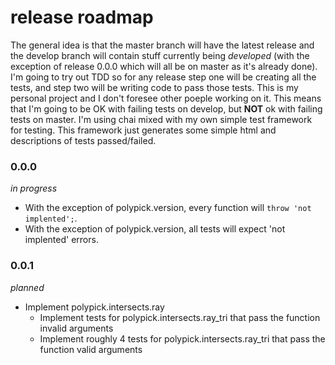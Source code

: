 # release roadmap

The general idea is that the master branch will have the latest release and the
develop branch will contain stuff currently being _developed_ (with the exception
of release 0.0.0 which will all be on master as it's already done). I'm going
to try out TDD so for any release step one will be creating all the tests, and
step two will be writing code to pass those tests. This is my personal project
and I don't foresee other poeple working on it. This means that I'm going to
be OK with failing tests on develop, but **NOT** ok with failing tests on
master. I'm using chai mixed with my own simple test framework for testing. This
framework just generates some simple html and descriptions of tests
passed/failed.

### 0.0.0

_in progress_

* With the exception of polypick.version, every function will `throw 'not implented';`.
* With the exception of polypick.version, all tests will expect 'not implented' errors.

### 0.0.1

_planned_

* Implement polypick.intersects.ray
  * Implement tests for polypick.intersects.ray\_tri that pass the function invalid arguments
  * Implement roughly 4 tests for polypick.intersects.ray\_tri that pass the function valid arguments

